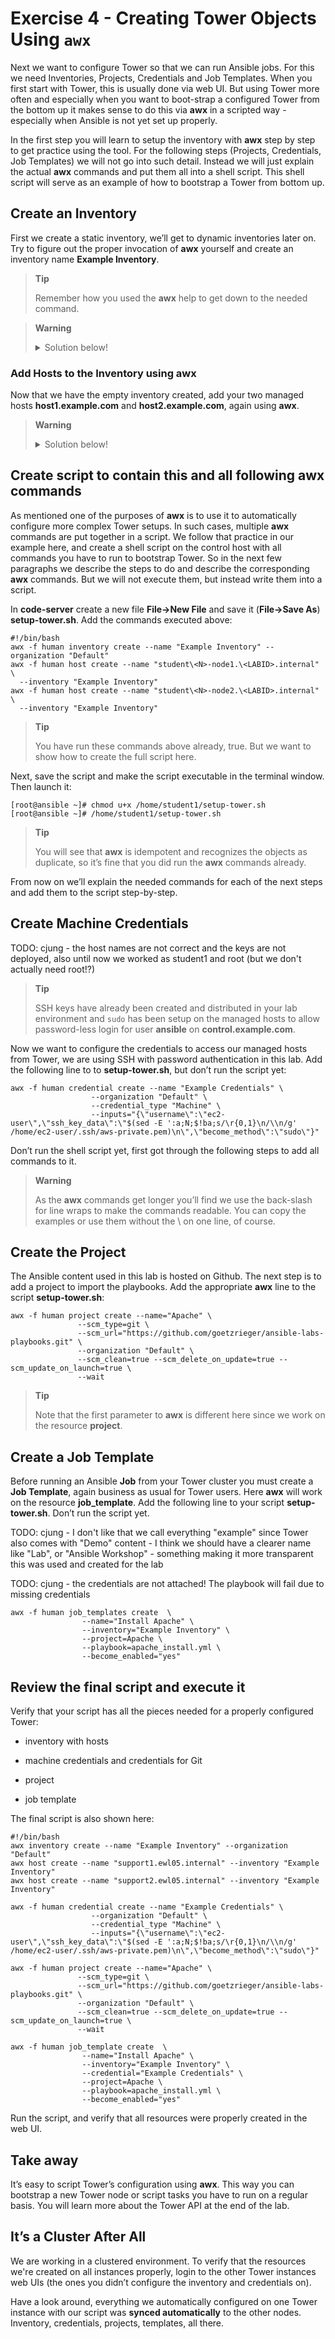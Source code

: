 # Exercise 4 - Creating Tower Objects Using `awx`

Next we want to configure Tower so that we can run Ansible jobs. For
this we need Inventories, Projects, Credentials and Job Templates. When
you first start with Tower, this is usually done via web UI. But using
Tower more often and especially when you want to boot-strap a configured
Tower from the bottom up it makes sense to do this via **awx** in a
scripted way - especially when Ansible is not yet set up properly.

In the first step you will learn to setup the inventory with **awx**
step by step to get practice using the tool. For the following steps
(Projects, Credentials, Job Templates) we will not go into such detail.
Instead we will just explain the actual **awx** commands and put
them all into a shell script. This shell script will serve as an example
of how to bootstrap a Tower from bottom up.

## Create an Inventory

First we create a static inventory, we’ll get to dynamic inventories
later on. Try to figure out the proper invocation of **awx**
yourself and create an inventory name **Example Inventory**.

> **Tip**
>
> Remember how you used the **awx** help to get down to the needed
> command.

> **Warning**
>
> <details><summary>Solution below!</summary>
> <p>
>
>    [root@ansible ~]# awx -f human inventory create --name "Example Inventory" --organization "Default"
>
> **Tip**
>
> You can work with multiple organizations in Tower. In this lab we’ll
> work in the **Default** organization.
>
> </p>
> </details>

### Add Hosts to the Inventory using **awx**

Now that we have the empty inventory created, add your two managed hosts
**host1.example.com** and **host2.example.com**, again using
**awx**.

> **Warning**
>
> <details><summary>Solution below!</summary>
> <p>
>
>    [root@ansible ~]# awx -f human host create --name "student\<N>-node1.\<LABID>.internal" --inventory "Example Inventory"
>
>    [root@ansible ~]# awx -f human host create --name "student\<N>-node2.\<LABID>.internal" --inventory "Example Inventory"
>
> </p>
> </details>

## Create script to contain this and all following awx commands

As mentioned one of the purposes of **awx** is to use it to
automatically configure more complex Tower setups. In such cases,
multiple **awx** commands are put together in a script. We follow
that practice in our example here, and create a shell script on the
control host with all commands you have to run to bootstrap Tower. So in
the next few paragraphs we describe the steps to do and describe the
corresponding **awx** commands. But we will not execute them, but
instead write them into a script.

In **code-server** create a new file **File->New File** and save it (**File->Save As**) **setup-tower.sh**. Add the commands executed above:

    #!/bin/bash
    awx -f human inventory create --name "Example Inventory" --organization "Default"
    awx -f human host create --name "student\<N>-node1.\<LABID>.internal" \
      --inventory "Example Inventory"
    awx -f human host create --name "student\<N>-node2.\<LABID>.internal" \
      --inventory "Example Inventory"

> **Tip**
>
> You have run these commands above already, true. But we want to show
> how to create the full script here.

Next, save the script and make the script executable in the terminal window.
Then launch it:

    [root@ansible ~]# chmod u+x /home/student1/setup-tower.sh
    [root@ansible ~]# /home/student1/setup-tower.sh

> **Tip**
>
> You will see that **awx** is idempotent and recognizes the objects as duplicate, so it’s fine that you did
> run the **awx** commands already.

From now on we’ll explain the needed commands for each of the next steps
and add them to the script step-by-step.

## Create Machine Credentials

TODO: cjung - the host names are not correct and the keys are not deployed, also until now we worked as student1 and root (but we don't actually need root!?)

> **Tip**
>
> SSH keys have already been created and distributed in your lab
> environment and `sudo` has been setup on the managed hosts to allow
> password-less login for user **ansible** on **control.example.com**.

Now we want to configure the credentials to access our managed hosts
from Tower, we are using SSH with password authentication in this lab. Add the following line to to **setup-tower.sh**, but don’t run
the script yet:

    awx -f human credential create --name "Example Credentials" \
                      --organization "Default" \
                      --credential_type "Machine" \
                      --inputs="{\"username\":\"ec2-user\",\"ssh_key_data\":\"$(sed -E ':a;N;$!ba;s/\r{0,1}\n/\\n/g' /home/ec2-user/.ssh/aws-private.pem)\n\",\"become_method\":\"sudo\"}"

Don’t run the shell script yet, first got through the following steps to
add all commands to it.

> **Warning**
>
> As the **awx** commands get longer you’ll find we use the
> back-slash for line wraps to make the commands readable. You can copy
> the examples or use them without the \\ on one line, of course.

## Create the Project

The Ansible content used in this lab is hosted on Github. The next step
is to add a project to import the playbooks. Add the appropriate
**awx** line to the script **setup-tower.sh**:

    awx -f human project create --name="Apache" \
                   --scm_type=git \
                   --scm_url="https://github.com/goetzrieger/ansible-labs-playbooks.git" \
                   --organization "Default" \
                   --scm_clean=true --scm_delete_on_update=true --scm_update_on_launch=true \
                   --wait

> **Tip**
>
> Note that the first parameter to **awx** is different here since
> we work on the resource **project**.

## Create a Job Template

Before running an Ansible **Job** from your Tower cluster you must
create a **Job Template**, again business as usual for Tower users. Here
**awx** will work on the resource **job\_template**. Add the
following line to your script **setup-tower.sh**. Don’t run the script
yet.

TODO: cjung - I don't like that we call everything "example" since Tower also comes with "Demo" content - I think we should have a clearer name like "Lab", or "Ansible Workshop" - something making it more transparent this was used and created for the lab

TODO: cjung - the credentials are not attached! The playbook will fail due to missing credentials

    awx -f human job_templates create  \
                    --name="Install Apache" \
                    --inventory="Example Inventory" \
                    --project=Apache \
                    --playbook=apache_install.yml \
                    --become_enabled="yes"

## Review the final script and execute it

Verify that your script has all the pieces needed for a properly
configured Tower:

  - inventory with hosts

  - machine credentials and credentials for Git

  - project

  - job template

The final script is also shown here:

    #!/bin/bash
    awx inventory create --name "Example Inventory" --organization "Default"
    awx host create --name "support1.ewl05.internal" --inventory "Example Inventory"
    awx host create --name "support2.ewl05.internal" --inventory "Example Inventory"

    awx -f human credential create --name "Example Credentials" \
                      --organization "Default" \
                      --credential_type "Machine" \
                      --inputs="{\"username\":\"ec2-user\",\"ssh_key_data\":\"$(sed -E ':a;N;$!ba;s/\r{0,1}\n/\\n/g' /home/ec2-user/.ssh/aws-private.pem)\n\",\"become_method\":\"sudo\"}"

    awx -f human project create --name="Apache" \
                   --scm_type=git \
                   --scm_url="https://github.com/goetzrieger/ansible-labs-playbooks.git" \
                   --organization "Default" \
                   --scm_clean=true --scm_delete_on_update=true --scm_update_on_launch=true \
                   --wait

    awx -f human job_template create  \
                    --name="Install Apache" \
                    --inventory="Example Inventory" \
                    --credential="Example Credentials" \
                    --project=Apache \
                    --playbook=apache_install.yml \
                    --become_enabled="yes"

Run the script, and verify that all resources were properly created in
the web UI.

## Take away

It’s easy to script Tower’s configuration using **awx**. This way
you can bootstrap a new Tower node or script tasks you have to run on a
regular basis. You will learn more about the Tower API at the end of the
lab.

## It’s a Cluster After All

We are working in a clustered environment. To verify that the resources
we're created on all instances properly, login to the other Tower
instances web UIs (the ones you didn’t configure the inventory and
credentials on).

Have a look around, everything we automatically configured on one Tower
instance with our script was **synced automatically** to the other
nodes. Inventory, credentials, projects, templates, all there.
